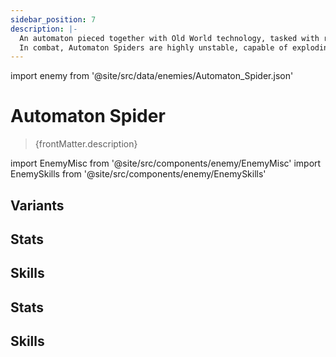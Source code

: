 ```yaml
---
sidebar_position: 7
description: |-
  An automaton pieced together with Old World technology, tasked with replacing humans in performing the most basic forms of physical labor.
  In combat, Automaton Spiders are highly unstable, capable of exploding when damaged.
---
```


import enemy from '@site/src/data/enemies/Automaton_Spider.json'

# Automaton Spider
<blockquote>{frontMatter.description}</blockquote>

import EnemyMisc from '@site/src/components/enemy/EnemyMisc'
import EnemySkills from '@site/src/components/enemy/EnemySkills'

## Variants

<Tabs queryString="variant">
<TabItem value='1' label='Automaton Spider'>

<h2>Stats</h2>

<EnemyMisc enemy={enemy} variant={0} />

<h2>Skills</h2>

<EnemySkills enemy={enemy} variant={0} />
</TabItem>
<TabItem value='2' label='Automaton Grizzly (Complete) Summon'>

<h2>Stats</h2>

<EnemyMisc enemy={enemy} variant={1} />

<h2>Skills</h2>

<EnemySkills enemy={enemy} variant={1} />
</TabItem>
</Tabs>

